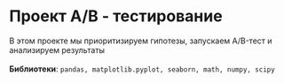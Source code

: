 # Проект A/B - тестирование
В этом проекте мы приоритизируем гипотезы, запускаем A/B-тест и анализируем результаты <br>
<br>
**Библиотеки**: `pandas, matplotlib.pyplot, seaborn, math, numpy, scipy`
